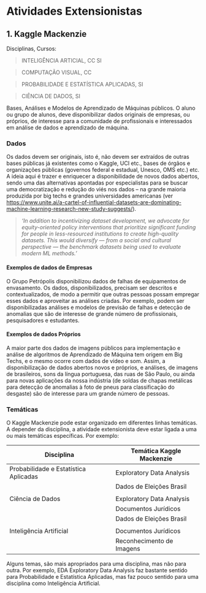 # Atividades Extensionistas

## 1. Kaggle Mackenzie 

Disciplinas, Cursos:

> INTELIGÊNCIA ARTICIAL, CC SI

> COMPUTAÇÃO VISUAL, CC

> PROBABILIDADE E ESTATÍSTICA APLICADAS, SI

> CIÊNCIA DE DADOS, SI

Bases, Análises e Modelos de Aprendizado de Máquinas públicos. O aluno ou grupo de alunos, deve disponibilizar dados originais de empresas, 
ou próprios, de interesse para a comunidade de profissionais e interessados em análise de dados e aprendizado de máquina. 

### Dados
Os dados devem ser originais, isto é, não devem ser extraídos de outras bases públicas já existentes como o Kaggle, UCI etc., bases de órgãos e organizações 
públicas (governos federal e estadual, Unesco, OMS etc.) etc. A ideia aqui é trazer e enriquecer a disponibilidade de novos dados abertos, sendo uma das 
alternativas apontadas por especialistas para se buscar uma democratização e redução do viés nos dados – na grande maioria produzida por big techs e 
grandes universidades americanas (ver https://www.unite.ai/a-cartel-of-influential-datasets-are-dominating-machine-learning-research-new-study-suggests/). 

> *‘In addition to incentivizing dataset development, we advocate for equity-oriented policy interventions that prioritize significant funding for 
people in less-resourced institutions to create high-quality datasets. This would diversify — from a social and cultural perspective — the benchmark 
datasets being used to evaluate modern ML methods.’*

#### Exemplos de dados de Empresas
O Grupo Petrópolis disponibilizou dados de falhas de equipamentos de envasamento. Os dados, disponibilizados, precisam ser descritos e contextualizados, de modo a permitir que outras pessoas possam empregar esses dados e aproveitar as análises criadas. Por exemplo, podem ser disponibilizadas análises e modelos de previsão de falhas e detecção de anomalias que são de interesse de grande número de profissionais, pesquisadores e estudantes. 

#### Exemplos de dados Próprios
A maior parte dos dados de imagens públicos para implementação e análise de algoritmos de Aprendizado de Máquina tem origem em Big Techs, e o mesmo ocorre com dados de vídeo e som. Assim, a disponibilização de dados abertos novos e próprios, e análises, de imagens de brasileiros, sons da língua portuguesa, das ruas de São Paulo, ou ainda para novas aplicações da nossa indústria (de soldas de chapas metálicas para detecção de anomalias à foto de pneus para classificação do desgaste) são de interesse para um grande número de pessoas.

### Temáticas
O Kaggle Mackenzie pode estar organizado em diferentes linhas temáticas. A depender da disciplina, a atividade extensionista deve estar ligada a uma ou mais temáticas específicas. Por exemplo:

| Disciplina	|		Temática Kaggle Mackenzie |
|-|-|
| Probabilidade e Estatística Aplicadas | 		Exploratory Data Analysis |
| | Dados de Eleições Brasil |
| | |
| Ciência de Dados |  					Exploratory Data Analysis |
| |							Documentos Jurídicos |
| |							Dados de Eleições Brasil |
| | |	
| Inteligência Artificial | 				Documentos Jurídicos |
| |							Reconhecimento de Imagens |

Alguns temas, são mais apropriados para uma disciplina, mas não para outra. Por exemplo, EDA Exploratory Data Analysis faz bastante sentido para Probabilidade e Estatística Aplicadas, mas faz pouco sentido para uma disciplina como Inteligência Artificial.
